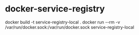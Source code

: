 # docker-service-registry

docker build -t service-registry-local .
docker run --rm -v /var/run/docker.sock:/var/run/docker.sock service-registry-local
